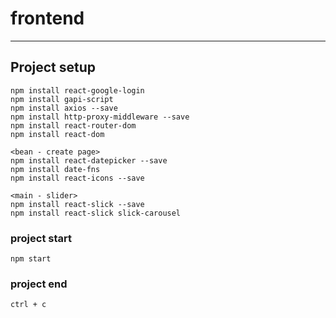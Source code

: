 # frontend
---
## Project setup
```
npm install react-google-login
npm install gapi-script
npm install axios --save
npm install http-proxy-middleware --save
npm install react-router-dom
npm install react-dom

<bean - create page>
npm install react-datepicker --save
npm install date-fns
npm install react-icons --save

<main - slider>
npm install react-slick --save
npm install react-slick slick-carousel
```

### project start
```
npm start
```

### project end
```
ctrl + c
```